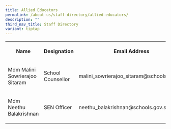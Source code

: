 ```yaml
---
title: Allied Educators
permalink: /about-us/staff-directory/allied-educators/
description: ""
third_nav_title: Staff Directory
variant: tiptap
---
```

<table><tbody><tr><th rowspan="1" colspan="1"><p><strong>Name</strong></p></th><th rowspan="1" colspan="1"><p><strong>Designation</strong></p></th><th rowspan="1" colspan="1"><p><strong>Email Address</strong></p></th></tr><tr><td rowspan="1" colspan="1"><p>Mdm Malini Sowrierajoo Sitaram</p></td><td rowspan="1" colspan="1"><p>School Counsellor</p></td><td rowspan="1" colspan="1"><p>malini_sowrierajoo_sitaram@schools.gov.sg</p></td></tr><tr><td rowspan="1" colspan="1"><p>Mdm Neethu Balakrishnan</p></td><td rowspan="1" colspan="1"><p>SEN Officer</p></td><td rowspan="1" colspan="1"><p>neethu_balakrishnan@schools.gov.sg</p></td></tr></tbody></table><p></p>